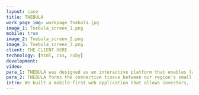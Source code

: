 ```yaml
---
layout: case
title: TNEBULA
work_page_img: workpage_Tnebula.jpg
image_1: Tnebula_screen_1.png
mobile: true
image_2: Tnebula_screen_2.png
image_3: Tnebula_screen_3.png
client: THE CLIENT HERE
technology: [html, css, ruby]
development:
video:
para_1: TNEBULA was designed as an interactive platform that enables laboratories to inventory intellectual property, present inventions to entrepreneurs and industry, and gain a rich understanding of commercial potential and pathways to market through intelligent reporting. It has become a discovery platform for inventors, industrialists, capitalists, entrepreneurs, and the generally curious.
para_2: TNEBULA forms the connective tissue between our region’s small businesses, larger corporations, and laboratories so that collaboratively we can drive innovation and introduce real products into the market. We work with labs all over the country and allow our network of entrepreneurs, technical, and industry experts, and students to collaborate and produce some amazing data, giving us real insight into the health of our country’s innovation pipeline.
intro: We built a mobile-first web application that allows investors, innovators, and entrepreneurs to connect around cutting-edge research.
---
```

